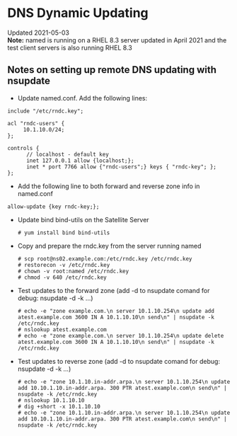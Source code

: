 # DNS Dynamic Updating

Updated 2021-05-03  
**Note:** named is running on a RHEL 8.3 server updated in April 2021 and the test client servers is also running RHEL 8.3


## Notes on setting up remote DNS updating with nsupdate

- Update named.conf.   Add the following lines:
```
include "/etc/rndc.key";

acl "rndc-users" {
     10.1.10.0/24;
};

controls {
      // localhost - default key
      inet 127.0.0.1 allow {localhost;};
      inet * port 7766 allow {"rndc-users";} keys { "rndc-key"; };
};
```

- Add the following line to both forward and reverse zone info in named.conf
```
allow-update {key rndc-key;};
```

- Update bind bind-utils on the Satellite Server

      # yum install bind bind-utils
    
- Copy and prepare the rndc.key from the server running named

      # scp root@ns02.example.com:/etc/rndc.key /etc/rndc.key
      # restorecon -v /etc/rndc.key
      # chown -v root:named /etc/rndc.key
      # chmod -v 640 /etc/rndc.key
      
- Test updates to the forward zone (add -d to nsupdate comand for debug: nsupdate -d -k ...)

      # echo -e "zone example.com.\n server 10.1.10.254\n update add atest.example.com 3600 IN A 10.1.10.10\n send\n" | nsupdate -k /etc/rndc.key
      # nslookup atest.example.com
      # echo -e "zone example.com.\n server 10.1.10.254\n update delete atest.example.com 3600 IN A 10.1.10.10\n send\n" | nsupdate -k /etc/rndc.key
      
- Test updates to reverse zone (add -d to nsupdate comand for debug: nsupdate -d -k ...)
     
      # echo -e "zone 10.1.10.in-addr.arpa.\n server 10.1.10.254\n update add 10.10.1.10.in-addr.arpa. 300 PTR atest.example.com\n send\n" | nsupdate -k /etc/rndc.key
      # nslookup 10.1.10.10
      # dig +short -x 10.1.10.10
      # echo -e "zone 10.1.10.in-addr.arpa.\n server 10.1.10.254\n update add 10.10.1.10.in-addr.arpa. 300 PTR atest.example.com\n send\n" | nsupdate -k /etc/rndc.key
      
    
